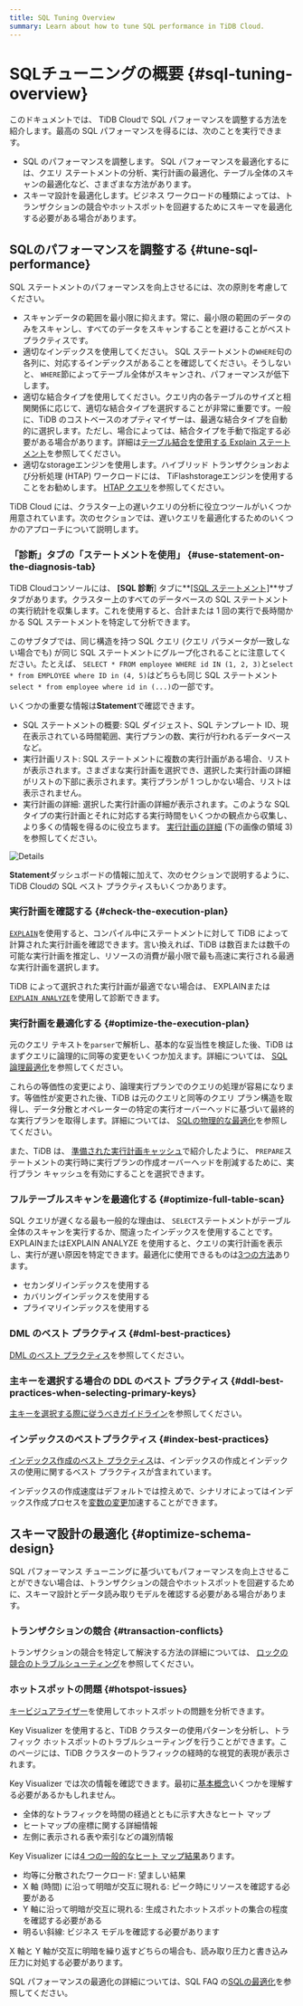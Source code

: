 ```yaml
---
title: SQL Tuning Overview
summary: Learn about how to tune SQL performance in TiDB Cloud.
---
```


# SQLチューニングの概要 {#sql-tuning-overview}

このドキュメントでは、 TiDB Cloudで SQL パフォーマンスを調整する方法を紹介します。最高の SQL パフォーマンスを得るには、次のことを実行できます。

-   SQL のパフォーマンスを調整します。 SQL パフォーマンスを最適化するには、クエリ ステートメントの分析、実行計画の最適化、テーブル全体のスキャンの最適化など、さまざまな方法があります。
-   スキーマ設計を最適化します。ビジネス ワークロードの種類によっては、トランザクションの競合やホットスポットを回避するためにスキーマを最適化する必要がある場合があります。

## SQLのパフォーマンスを調整する {#tune-sql-performance}

SQL ステートメントのパフォーマンスを向上させるには、次の原則を考慮してください。

-   スキャンデータの範囲を最小限に抑えます。常に、最小限の範囲のデータのみをスキャンし、すべてのデータをスキャンすることを避けることがベスト プラクティスです。
-   適切なインデックスを使用してください。 SQL ステートメントの`WHERE`句の各列に、対応するインデックスがあることを確認してください。そうしないと、 `WHERE`節によってテーブル全体がスキャンされ、パフォーマンスが低下します。
-   適切な結合タイプを使用してください。クエリ内の各テーブルのサイズと相関関係に応じて、適切な結合タイプを選択することが非常に重要です。一般に、TiDB のコストベースのオプティマイザーは、最適な結合タイプを自動的に選択します。ただし、場合によっては、結合タイプを手動で指定する必要がある場合があります。詳細は[テーブル結合を使用する Explain ステートメント](/explain-joins.md)を参照してください。
-   適切なstorageエンジンを使用します。ハイブリッド トランザクションおよび分析処理 (HTAP) ワークロードには、 TiFlashstorageエンジンを使用することをお勧めします。 [HTAP クエリ](/develop/dev-guide-hybrid-oltp-and-olap-queries.md)を参照してください。

TiDB Cloud には、クラスター上の遅いクエリの分析に役立つツールがいくつか用意されています。次のセクションでは、遅いクエリを最適化するためのいくつかのアプローチについて説明します。

### 「診断」タブの「ステートメントを使用」 {#use-statement-on-the-diagnosis-tab}

TiDB Cloudコンソールには、 **[SQL 診断**] タブに**<a href="/tidb-cloud/tune-performance.md#statement-analysis">[SQL ステートメント]</a>**サブタブがあります。クラスター上のすべてのデータベースの SQL ステートメントの実行統計を収集します。これを使用すると、合計または 1 回の実行で長時間かかる SQL ステートメントを特定して分析できます。

このサブタブでは、同じ構造を持つ SQL クエリ (クエリ パラメータが一致しない場合でも) が同じ SQL ステートメントにグループ化されることに注意してください。たとえば、 `SELECT * FROM employee WHERE id IN (1, 2, 3)`と`select * from EMPLOYEE where ID in (4, 5)`はどちらも同じ SQL ステートメント`select * from employee where id in (...)`の一部です。

いくつかの重要な情報は**Statement**で確認できます。

-   SQL ステートメントの概要: SQL ダイジェスト、SQL テンプレート ID、現在表示されている時間範囲、実行プランの数、実行が行われるデータベースなど。
-   実行計画リスト: SQL ステートメントに複数の実行計画がある場合、リストが表示されます。さまざまな実行計画を選択でき、選択した実行計画の詳細がリストの下部に表示されます。実行プランが 1 つしかない場合、リストは表示されません。
-   実行計画の詳細: 選択した実行計画の詳細が表示されます。このような SQL タイプの実行計画とそれに対応する実行時間をいくつかの観点から収集し、より多くの情報を得るのに役立ちます。 [実行計画の詳細](https://docs.pingcap.com/tidb/stable/dashboard-statement-details#statement-execution-details-of-tidb-dashboard) (下の画像の領域 3) を参照してください。

![Details](/media/dashboard/dashboard-statement-detail.png)

**Statement**ダッシュボードの情報に加えて、次のセクションで説明するように、 TiDB Cloudの SQL ベスト プラクティスもいくつかあります。

### 実行計画を確認する {#check-the-execution-plan}

[`EXPLAIN`](/explain-overview.md)を使用すると、コンパイル中にステートメントに対して TiDB によって計算された実行計画を確認できます。言い換えれば、TiDB は数百または数千の可能な実行計画を推定し、リソースの消費が最小限で最も高速に実行される最適な実行計画を選択します。

TiDB によって選択された実行計画が最適でない場合は、 EXPLAINまたは[`EXPLAIN ANALYZE`](/sql-statements/sql-statement-explain-analyze.md)を使用して診断できます。

### 実行計画を最適化する {#optimize-the-execution-plan}

元のクエリ テキストを`parser`で解析し、基本的な妥当性を検証した後、TiDB はまずクエリに論理的に同等の変更をいくつか加えます。詳細については、 [SQL論理最適化](/sql-logical-optimization.md)を参照してください。

これらの等価性の変更により、論理実行プランでのクエリの処理が容易になります。等価性が変更された後、TiDB は元のクエリと同等のクエリ プラン構造を取得し、データ分散とオペレーターの特定の実行オーバーヘッドに基づいて最終的な実行プランを取得します。詳細については、 [SQLの物理的な最適化](/sql-physical-optimization.md)を参照してください。

また、TiDB は、 [準備された実行計画キャッシュ](/sql-prepared-plan-cache.md)で紹介したように、 `PREPARE`ステートメントの実行時に実行プランの作成オーバーヘッドを削減するために、実行プラン キャッシュを有効にすることを選択できます。

### フルテーブルスキャンを最適化する {#optimize-full-table-scan}

SQL クエリが遅くなる最も一般的な理由は、 `SELECT`ステートメントがテーブル全体のスキャンを実行するか、間違ったインデックスを使用することです。 EXPLAINまたはEXPLAIN ANALYZE を使用すると、クエリの実行計画を表示し、実行が遅い原因を特定できます。最適化に使用できるものは[3つの方法](/develop/dev-guide-optimize-sql.md)あります。

-   セカンダリインデックスを使用する
-   カバリングインデックスを使用する
-   プライマリインデックスを使用する

### DML のベスト プラクティス {#dml-best-practices}

[DML のベスト プラクティス](/develop/dev-guide-optimize-sql-best-practices.md#dml-best-practices)を参照してください。

### 主キーを選択する場合の DDL のベスト プラクティス {#ddl-best-practices-when-selecting-primary-keys}

[主キーを選択する際に従うべきガイドライン](/develop/dev-guide-create-table.md#guidelines-to-follow-when-selecting-primary-key)を参照してください。

### インデックスのベストプラクティス {#index-best-practices}

[インデックス作成のベスト プラクティス](/develop/dev-guide-index-best-practice.md)は、インデックスの作成とインデックスの使用に関するベスト プラクティスが含まれています。

インデックスの作成速度はデフォルトでは控えめで、シナリオによってはインデックス作成プロセスを[変数の変更](/develop/dev-guide-optimize-sql-best-practices.md#add-index-best-practices)加速することができます。

<!--
### Use the slow log memory mapping table

You can query the contents of the slow query log by querying the [INFORMATION_SCHEMA.SLOW_QUERY](/identify-slow-queries.md#memory-mapping-in-slow-log) table, and find the structure in the [`SLOW_QUERY`](/information-schema/information-schema-slow-query.md) table. Using this table, you can perform queries using different fields to find potential problems.

The recommended analysis process for slow queries is as follows.

1. [Identify the performance bottleneck of the query](/analyze-slow-queries.md#identify-the-performance-bottleneck-of-the-query). That is, identify the part of the query process that takes long time.
2. [Analyze system issues](/analyze-slow-queries.md#analyze-system-issues). According to the bottleneck point, combine the monitoring, logging and other information at that time to find the possible causes.
3. [Analyze optimizer issues](/analyze-slow-queries.md#analyze-optimizer-issues). Analyze whether there is a better execution plan.
-->

## スキーマ設計の最適化 {#optimize-schema-design}

SQL パフォーマンス チューニングに基づいてもパフォーマンスを向上させることができない場合は、トランザクションの競合やホットスポットを回避するために、スキーマ設計とデータ読み取りモデルを確認する必要がある場合があります。

### トランザクションの競合 {#transaction-conflicts}

トランザクションの競合を特定して解決する方法の詳細については、 [ロックの競合のトラブルシューティング](https://docs.pingcap.com/tidb/stable/troubleshoot-lock-conflicts#troubleshoot-lock-conflicts)を参照してください。

### ホットスポットの問題 {#hotspot-issues}

[キービジュアライザー](/tidb-cloud/tune-performance.md#key-visualizer)を使用してホットスポットの問題を分析できます。

Key Visualizer を使用すると、TiDB クラスターの使用パターンを分析し、トラフィック ホットスポットのトラブルシューティングを行うことができます。このページには、TiDB クラスターのトラフィックの経時的な視覚的表現が表示されます。

Key Visualizer では次の情報を確認できます。最初に[基本概念](https://docs.pingcap.com/tidb/stable/dashboard-key-visualizer#basic-concepts)いくつかを理解する必要があるかもしれません。

-   全体的なトラフィックを時間の経過とともに示す大きなヒート マップ
-   ヒートマップの座標に関する詳細情報
-   左側に表示される表や索引などの識別情報

Key Visualizer には[4 つの一般的なヒート マップ結果](https://docs.pingcap.com/tidb/stable/dashboard-key-visualizer#common-heatmap-types)あります。

-   均等に分散されたワークロード: 望ましい結果
-   X 軸 (時間) に沿って明暗が交互に現れる: ピーク時にリソースを確認する必要がある
-   Y 軸に沿って明暗が交互に現れる: 生成されたホットスポットの集合の程度を確認する必要がある
-   明るい斜線: ビジネス モデルを確認する必要があります

X 軸と Y 軸が交互に明暗を繰り返すどちらの場合も、読み取り圧力と書き込み圧力に対処する必要があります。

SQL パフォーマンスの最適化の詳細については、SQL FAQ の[SQLの最適化](https://docs.pingcap.com/tidb/stable/sql-faq#sql-optimization)を参照してください。
